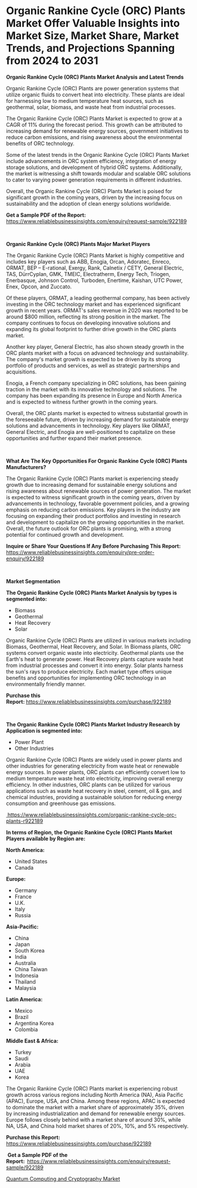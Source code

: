 <p><h1>Organic Rankine Cycle (ORC) Plants Market Offer Valuable Insights into Market Size, Market Share, Market Trends, and Projections Spanning from 2024 to 2031</h1></p><p><strong>Organic Rankine Cycle (ORC) Plants Market Analysis and Latest Trends</strong></p>
<p><p>Organic Rankine Cycle (ORC) Plants are power generation systems that utilize organic fluids to convert heat into electricity. These plants are ideal for harnessing low to medium temperature heat sources, such as geothermal, solar, biomass, and waste heat from industrial processes.</p><p>The Organic Rankine Cycle (ORC) Plants Market is expected to grow at a CAGR of 11% during the forecast period. This growth can be attributed to increasing demand for renewable energy sources, government initiatives to reduce carbon emissions, and rising awareness about the environmental benefits of ORC technology.</p><p>Some of the latest trends in the Organic Rankine Cycle (ORC) Plants Market include advancements in ORC system efficiency, integration of energy storage solutions, and development of hybrid ORC systems. Additionally, the market is witnessing a shift towards modular and scalable ORC solutions to cater to varying power generation requirements in different industries.</p><p>Overall, the Organic Rankine Cycle (ORC) Plants Market is poised for significant growth in the coming years, driven by the increasing focus on sustainability and the adoption of clean energy solutions worldwide.</p></p>
<p><strong>Get a Sample PDF of the Report:&nbsp;</strong> <a href="https://www.reliablebusinessinsights.com/enquiry/request-sample/922189">https://www.reliablebusinessinsights.com/enquiry/request-sample/922189</a></p>
<p>&nbsp;</p>
<p><strong>Organic Rankine Cycle (ORC) Plants Major Market Players</strong></p>
<p><p>The Organic Rankine Cycle (ORC) Plants Market is highly competitive and includes key players such as ABB, Enogia, Orcan, Adoratec, Enreco, ORMAT, BEP – E-rational, Exergy, Rank, Calnetix / CETY, General Electric, TAS, DürrCyplan, GMK, TMEIC, Electratherm, Energy Tech, Triogen, Enerbasque, Johnson Control, Turboden, Enertime, Kaishan, UTC Power, Enex, Opcon, and Zuccato.</p><p>Of these players, ORMAT, a leading geothermal company, has been actively investing in the ORC technology market and has experienced significant growth in recent years. ORMAT's sales revenue in 2020 was reported to be around $800 million, reflecting its strong position in the market. The company continues to focus on developing innovative solutions and expanding its global footprint to further drive growth in the ORC plants market.</p><p>Another key player, General Electric, has also shown steady growth in the ORC plants market with a focus on advanced technology and sustainability. The company's market growth is expected to be driven by its strong portfolio of products and services, as well as strategic partnerships and acquisitions.</p><p>Enogia, a French company specializing in ORC solutions, has been gaining traction in the market with its innovative technology and solutions. The company has been expanding its presence in Europe and North America and is expected to witness further growth in the coming years.</p><p>Overall, the ORC plants market is expected to witness substantial growth in the foreseeable future, driven by increasing demand for sustainable energy solutions and advancements in technology. Key players like ORMAT, General Electric, and Enogia are well-positioned to capitalize on these opportunities and further expand their market presence.</p></p>
<p>&nbsp;</p>
<p><strong>What Are The Key Opportunities For Organic Rankine Cycle (ORC) Plants Manufacturers?</strong></p>
<p><p>The Organic Rankine Cycle (ORC) Plants market is experiencing steady growth due to increasing demand for sustainable energy solutions and rising awareness about renewable sources of power generation. The market is expected to witness significant growth in the coming years, driven by advancements in technology, favorable government policies, and a growing emphasis on reducing carbon emissions. Key players in the industry are focusing on expanding their product portfolios and investing in research and development to capitalize on the growing opportunities in the market. Overall, the future outlook for ORC plants is promising, with a strong potential for continued growth and development.</p></p>
<p><strong>Inquire or Share Your Questions If Any Before Purchasing This Report:</strong> <a href="https://www.reliablebusinessinsights.com/enquiry/pre-order-enquiry/922189">https://www.reliablebusinessinsights.com/enquiry/pre-order-enquiry/922189</a></p>
<p>&nbsp;</p>
<p><strong>Market Segmentation</strong></p>
<p><strong>The Organic Rankine Cycle (ORC) Plants Market Analysis by types is segmented into:</strong></p>
<p><ul><li>Biomass</li><li>Geothermal</li><li>Heat Recovery</li><li>Solar</li></ul></p>
<p><p>Organic Rankine Cycle (ORC) Plants are utilized in various markets including Biomass, Geothermal, Heat Recovery, and Solar. In Biomass plants, ORC systems convert organic waste into electricity. Geothermal plants use the Earth's heat to generate power. Heat Recovery plants capture waste heat from industrial processes and convert it into energy. Solar plants harness the sun's rays to produce electricity. Each market type offers unique benefits and opportunities for implementing ORC technology in an environmentally friendly manner.</p></p>
<p><strong>Purchase this Report:&nbsp;</strong><a href="https://www.reliablebusinessinsights.com/purchase/922189">https://www.reliablebusinessinsights.com/purchase/922189</a></p>
<p>&nbsp;</p>
<p><strong>The Organic Rankine Cycle (ORC) Plants Market Industry Research by Application is segmented into:</strong></p>
<p><ul><li>Power Plant</li><li>Other Industries</li></ul></p>
<p><p>Organic Rankine Cycle (ORC) Plants are widely used in power plants and other industries for generating electricity from waste heat or renewable energy sources. In power plants, ORC plants can efficiently convert low to medium temperature waste heat into electricity, improving overall energy efficiency. In other industries, ORC plants can be utilized for various applications such as waste heat recovery in steel, cement, oil & gas, and chemical industries, providing a sustainable solution for reducing energy consumption and greenhouse gas emissions.</p></p>
<p><a href="https://www.reliablebusinessinsights.com/organic-rankine-cycle-orc-plants-r922189">&nbsp;https://www.reliablebusinessinsights.com/organic-rankine-cycle-orc-plants-r922189</a></p>
<p><strong>In terms of Region, the Organic Rankine Cycle (ORC) Plants Market Players available by Region are:</strong></p>
<p>
    <p> <strong> North America: </strong>
        <ul>
            <li>United States</li>
            <li>Canada</li>
        </ul>
        </p> 
    <p> <strong> Europe: </strong>
        <ul>
            <li>Germany</li>
            <li>France</li>
            <li>U.K.</li>
            <li>Italy</li>
            <li>Russia</li>
        </ul>
        </p> 
    <p> <strong> Asia-Pacific: </strong>
        <ul>
            <li>China</li>
            <li>Japan</li>
            <li>South Korea</li>
            <li>India</li>
            <li>Australia</li>
            <li>China Taiwan</li>
            <li>Indonesia</li>
            <li>Thailand</li>
            <li>Malaysia</li>
        </ul>
        </p> 
    <p> <strong> Latin America: </strong>
        <ul>
            <li>Mexico</li>
            <li>Brazil</li>
            <li>Argentina Korea</li>
            <li>Colombia</li>
        </ul>
        </p> 
    <p> <strong> Middle East & Africa: </strong>
        <ul>
            <li>Turkey</li>
            <li>Saudi</li>
            <li>Arabia</li>
            <li>UAE</li>
            <li>Korea</li>
        </ul>
    </p>
    </p>
<p><p>The Organic Rankine Cycle (ORC) Plants market is experiencing robust growth across various regions including North America (NA), Asia Pacific (APAC), Europe, USA, and China. Among these regions, APAC is expected to dominate the market with a market share of approximately 35%, driven by increasing industrialization and demand for renewable energy sources. Europe follows closely behind with a market share of around 30%, while NA, USA, and China hold market shares of 20%, 10%, and 5% respectively.</p></p>
<p><strong>Purchase this Report: </strong><a href="https://www.reliablebusinessinsights.com/purchase/922189">https://www.reliablebusinessinsights.com/purchase/922189</a></p>
<p>&nbsp;<strong>Get a Sample PDF of the Report:&nbsp;&nbsp;</strong><a href="https://www.reliablebusinessinsights.com/enquiry/request-sample/922189">https://www.reliablebusinessinsights.com/enquiry/request-sample/922189</a></p>
<p><strong></strong></p>
<p><p><a href="https://github.com/caylechardson65746/Market-Research-Report-List-1/blob/main/quantum-computing-and-cryptography-market.md">Quantum Computing and Cryptography Market</a></p></p>
